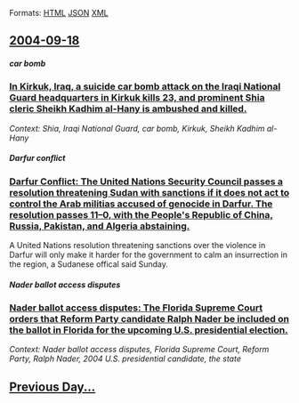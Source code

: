 
Formats: [HTML](2004/09/18/index.html)  [JSON](2004/09/18/index.json)  [XML](2004/09/18/index.xml)  

## [2004-09-18](/news/2004/09/18/index.md)

##### car bomb
### [ In Kirkuk, Iraq, a suicide car bomb attack on the Iraqi National Guard headquarters in Kirkuk kills 23, and prominent Shia cleric Sheikh Kadhim al-Hany is ambushed and killed. ](/news/2004/09/18/in-kirkuk-iraq-a-suicide-car-bomb-attack-on-the-iraqi-national-guard-headquarters-in-kirkuk-kills-23-and-prominent-shia-cleric-sheikh-ka.md)
_Context: Shia, Iraqi National Guard, car bomb, Kirkuk, Sheikh Kadhim al-Hany_

##### Darfur conflict
### [ Darfur Conflict: The United Nations Security Council passes a resolution threatening Sudan with sanctions if it does not act to control the Arab militias accused of genocide in Darfur. The resolution passes 11&ndash;0, with the People's Republic of China, Russia, Pakistan, and Algeria abstaining. ](/news/2004/09/18/darfur-conflict-the-united-nations-security-council-passes-a-resolution-threatening-sudan-with-sanctions-if-it-does-not-act-to-control-the.md)
A United Nations resolution threatening sanctions over the violence in Darfur will only make it harder for the government to calm an insurrection in the region, a Sudanese offical said Sunday.

##### Nader ballot access disputes
### [ Nader ballot access disputes: The Florida Supreme Court orders that Reform Party candidate Ralph Nader be included on the ballot in Florida for the upcoming U.S. presidential election. ](/news/2004/09/18/nader-ballot-access-disputes-the-florida-supreme-court-orders-that-reform-party-candidate-ralph-nader-be-included-on-the-ballot-in-florida.md)
_Context: Nader ballot access disputes, Florida Supreme Court, Reform Party, Ralph Nader, 2004 U.S. presidential candidate, the state_

## [Previous Day...](/news/2004/09/17/index.md)

